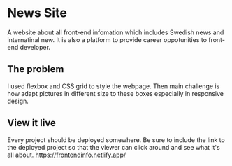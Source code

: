 # News Site

A website about all front-end infomation which includes Swedish news and internatinal new. It is also a platform to provide career oppotunities to front-end developer.

## The problem

I used flexbox and CSS grid to style the webpage. Then main challenge is how adapt pictures in different size to these boxes especially in responsive design.


## View it live
Every project should be deployed somewhere. Be sure to include the link to the deployed project so that the viewer can click around and see what it's all about.
https://frontendinfo.netlify.app/
